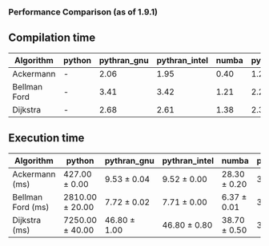 ### Performance Comparison (as of 1.9.1)
## Compilation time
Algorithm                 | python                    | pythran_gnu               | pythran_intel             | numba                     | pyccel_fortran_gnu        | pyccel_c_gnu              | pyccel_fortran_intel      | pyccel_c_intel           
------------------------- | ------------------------- | ------------------------- | ------------------------- | ------------------------- | ------------------------- | ------------------------- | ------------------------- | -------------------------
Ackermann                 | -                         | 2.06                      | 1.95                      | 0.40                      | 1.29                      | 1.21                      | -                         | -                        
Bellman Ford              | -                         | 3.41                      | 3.42                      | 1.21                      | 2.23                      | 2.18                      | -                         | -                        
Dijkstra                  | -                         | 2.68                      | 2.61                      | 1.38                      | 2.31                      | 2.22                      | -                         | -                        

## Execution time
Algorithm                 | python                    | pythran_gnu               | pythran_intel             | numba                     | pyccel_fortran_gnu        | pyccel_c_gnu              | pyccel_fortran_intel      | pyccel_c_intel           
------------------------- | ------------------------- | ------------------------- | ------------------------- | ------------------------- | ------------------------- | ------------------------- | ------------------------- | -------------------------
Ackermann (ms)            | 427.00 $\pm$ 0.00         | 9.53 $\pm$ 0.04           | 9.52 $\pm$ 0.00           | 28.30 $\pm$ 0.20          | 3.11 $\pm$ 0.00           | 2.94 $\pm$ 0.00           | -                         | -                        
Bellman Ford (ms)         | 2810.00 $\pm$ 20.00       | 7.72 $\pm$ 0.02           | 7.71 $\pm$ 0.00           | 6.37 $\pm$ 0.01           | 3.84 $\pm$ 0.00           | 6.45 $\pm$ 0.01           | -                         | -                        
Dijkstra (ms)             | 7250.00 $\pm$ 40.00       | 46.80 $\pm$ 1.00          | 46.80 $\pm$ 0.80          | 38.70 $\pm$ 0.50          | 37.00 $\pm$ 1.20          | 47.90 $\pm$ 0.70          | -                         | -                        
